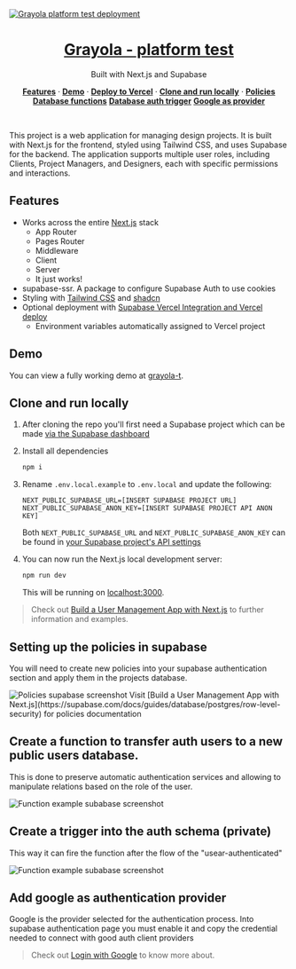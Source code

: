 <a href="https://grayola-t.vercel.app/">
  <img alt="Grayola platform test deployment" src="https://res.cloudinary.com/dut4cwhtd/image/upload/v1722337291/grayola-t.vercel.app__Desktop_5_x1zcwj.png">
  <h1 align="center">Grayola - platform test</h1>
</a>

<p align="center">
 Built with Next.js and Supabase
</p>

<p align="center">
  <a href="#features"><strong>Features</strong></a> ·
  <a href="#demo"><strong>Demo</strong></a> ·
  <a href="#deploy-to-vercel"><strong>Deploy to Vercel</strong></a> ·
  <a href="#clone-and-run-locally"><strong>Clone and run locally</strong></a> ·
  <a href="#setting-up-the-policies-in-supabase"><strong>Policies</strong></a>
  <a href="#create-a-function-to-transfer-auth-users-to-a-new-public-users-database"><strong>Database functions</strong></a>
  <a href="#create-a-trigger-into-the-auth-schema-(private)"><strong>Database auth trigger</strong></a>
  <a href="#add-google-as-authentication provider"><strong>Google as provider</strong></a>
</p>
<br/>

This project is a web application for managing design projects. It is built with Next.js for the frontend, styled using Tailwind CSS, and uses Supabase for the backend. The application supports multiple user roles, including Clients, Project Managers, and Designers, each with specific permissions and interactions.
## Features

- Works across the entire [Next.js](https://nextjs.org) stack
  - App Router
  - Pages Router
  - Middleware
  - Client
  - Server
  - It just works!
- supabase-ssr. A package to configure Supabase Auth to use cookies
- Styling with [Tailwind CSS](https://tailwindcss.com) and [shadcn](https://ui.shadcn.com/)
- Optional deployment with [Supabase Vercel Integration and Vercel deploy](#deploy-your-own)
  - Environment variables automatically assigned to Vercel project

## Demo

You can view a fully working demo at [grayola-t](https://grayola-t.vercel.app/).

## Clone and run locally

1. After cloning the repo you'll first need a Supabase project which can be made [via the Supabase dashboard](https://database.new)

2. Install all dependencies

   ```bash
   npm i
   ```
3. Rename `.env.local.example` to `.env.local` and update the following:

   ```
   NEXT_PUBLIC_SUPABASE_URL=[INSERT SUPABASE PROJECT URL]
   NEXT_PUBLIC_SUPABASE_ANON_KEY=[INSERT SUPABASE PROJECT API ANON KEY]
   ```

   Both `NEXT_PUBLIC_SUPABASE_URL` and `NEXT_PUBLIC_SUPABASE_ANON_KEY` can be found in [your Supabase project's API settings](https://app.supabase.com/project/_/settings/api)

5. You can now run the Next.js local development server:

   ```bash
   npm run dev
   ```

   This will be running on [localhost:3000](http://localhost:3000/).

> Check out [Build a User Management App with Next.js](https://supabase.com/docs/guides/getting-started/tutorials/with-nextjs?queryGroups=language&language=ts) to further information and examples.

## Setting up the policies in supabase
You will need to create new policies into your supabase authentication section and apply them in the projects database.

<img alt="Policies supabase screenshot" src="https://res.cloudinary.com/dut4cwhtd/image/upload/v1722337952/a35b5be4-5c09-4d5a-a869-bdc32f5667de.png">
Visit [Build a User Management App with Next.js](https://supabase.com/docs/guides/database/postgres/row-level-security) for policies documentation

## Create a function to transfer auth users to a new public users database. 
This is done to preserve automatic authentication services and allowing to manipulate relations based on the role of the user.

<img alt="Function example subabase screenshot " src="https://res.cloudinary.com/dut4cwhtd/image/upload/v1722338525/fd14bec1-572e-4e02-8ee0-ff9c9f1b529e.png">

## Create a trigger into the auth schema (private)
This way it can fire the function after the flow of the "usear-authenticated" 

<img alt="Function example subabase screenshot " src="https://res.cloudinary.com/dut4cwhtd/image/upload/v1722338894/bf51642e-52d8-4965-9f80-fc2135ba911f.png">

## Add google as authentication provider
Google is the provider selected for the authentication process. Into supabase authentication page you must enable it and copy the credential needed to connect with good auth client providers

> Check out [Login with Google](https://supabase.com/docs/guides/auth/social-login/auth-google?queryGroups=environment&environment=server) to know more about.
